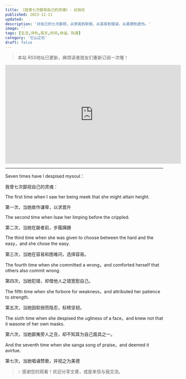 ```yaml
---
title: 《我曾七次鄙视自己的灵魂》- 纪伯伦
published: 2023-11-11
updated: 
description: '对自己的七次鄙视，从崇高到软弱，从容易到错误，从美德到虚伪。'
image: ''
tags: [生活,诗句,英文,时间,命运，际遇]
category: '它山之石'
draft: false
---
```


> 本站 RSS地址已更新，麻烦读者朋友们重新订阅一次喔！

<iframe width="560" height="315" src="https://www.youtube.com/embed/pXFrdV3Vd5k?si=gBlTaVHW9m7GLSzc" title="YouTube video player" frameborder="0" allow="accelerometer; autoplay; clipboard-write; encrypted-media; gyroscope; picture-in-picture; web-share" referrerpolicy="strict-origin-when-cross-origin" allowfullscreen></iframe>

---

Seven times have l despised mysoul：

我曾七次鄙视自己的灵魂：

The first time when I saw her being meek that she might attain height.

第一次，当她故作谦卑，以求晋升

The second time when Isaw her limping before the crippled.

第二次，当她在跛者前，步履蹒跚

The third time when she was given to choose between the hard and the easy，and she chose the easy.

第三次，当她在容易和困难问，选择容易。

The fourth time when she committed a wrong，and comforted herself that others also commit wrong.

第四次，当她犯错，却借他人之错宽慰自己。

The fifth time when she forbore for weakness，and attributed her patience to strength.

第五次，当她因软弱而隐忍，标榜坚韧。

The sixth time when she despised the ugliness of a face，and knew not that it wasone of her own masks.

第六次，当她鄙夷旁人之丑，却不知其为自己面具之一。

And the seventh time when she sanga song of praise，and deemed it avirtue.

第七次，当她唱诵赞歌，并视之为美德

> 💡 感谢您的观看！欢迎分享文章，或是来信与我交流。


